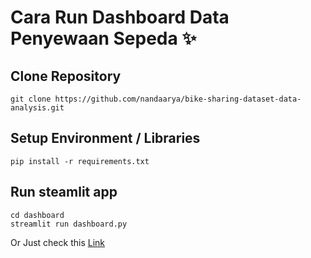 # Cara Run Dashboard Data Penyewaan Sepeda ✨

## Clone Repository
```
git clone https://github.com/nandaarya/bike-sharing-dataset-data-analysis.git
```

## Setup Environment / Libraries
```
pip install -r requirements.txt
```

## Run steamlit app
```
cd dashboard
streamlit run dashboard.py
```
Or Just check this [Link](https://bike-sharing-dataset-data-analysis-dashboard.streamlit.app/)